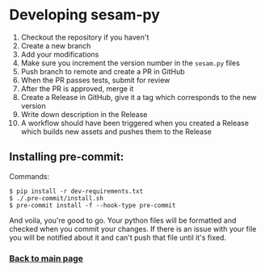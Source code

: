 # Developing sesam-py

1. Checkout the repository if you haven't
2. Create a new branch
3. Add your modifications
4. Make sure you increment the version number in the `sesam.py` files
4. Push branch to remote and create a PR in GitHub
5. When the PR passes tests, submit for review
6. After the PR is approved, merge it
7. Create a Release in GitHub, give it a tag which corresponds to the new version
8. Write down description in the Release 
9. A workflow should have been triggered when you created a Release which builds new assets and pushes them to the Release

## Installing pre-commit:
Commands:

```
$ pip install -r dev-requirements.txt
$ ./.pre-commit/install.sh
$ pre-commit install -f --hook-type pre-commit
```

And voila, you're good to go. Your python files will be formatted and checked when you commit your changes.
If there is an issue with your file you will be notified about it and can't push that file until it's fixed.


### [Back to main page](./README.md)
